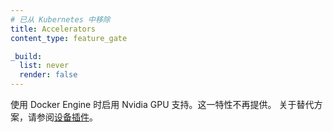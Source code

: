 ```yaml
---
# 已从 Kubernetes 中移除
title: Accelerators
content_type: feature_gate

_build:
  list: never
  render: false
---
```

<!--
# Removed from Kubernetes
title: Accelerators
content_type: feature_gate

_build:
  list: never
  render: false
-->

<!--
Provided an early form of plugin to enable Nvidia GPU support when using
Docker Engine; no longer available. See
[Device Plugins](/docs/concepts/extend-kubernetes/compute-storage-net/device-plugins/) for
an alternative.
-->
使用 Docker Engine 时启用 Nvidia GPU 支持。这一特性不再提供。
关于替代方案，请参阅[设备插件](/zh-cn/docs/concepts/extend-kubernetes/compute-storage-net/device-plugins/)。
